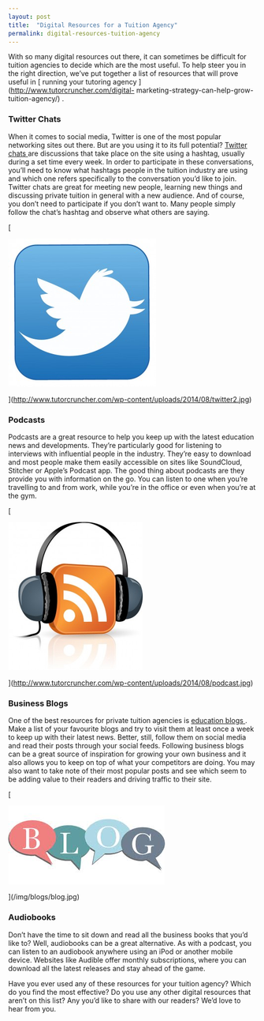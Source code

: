 ```yaml
---
layout: post
title:  "Digital Resources for a Tuition Agency"
permalink: digital-resources-tuition-agency
---
```

With so many digital resources out there, it can sometimes be difficult for
tuition agencies to decide which are the most useful. To help steer you in the
right direction, we’ve put together a list of resources that will prove useful
in [ running your tutoring agency ](http://www.tutorcruncher.com/digital-
marketing-strategy-can-help-grow-tuition-agency/) .

### Twitter Chats

When it comes to social media, Twitter is one of the most popular networking
sites out there. But are you using it to its full potential? [ Twitter chats
](http://academy.edukwest.com/twitter-can-help-grow-tutoring-agency/) are
discussions that take place on the site using a hashtag, usually during a set
time every week. In order to participate in these conversations, you’ll need
to know what hashtags people in the tuition industry are using and which one
refers specifically to the conversation you’d like to join. Twitter chats are
great for meeting new people, learning new things and discussing private
tuition in general with a new audience. And of course, you don’t need to
participate if you don’t want to. Many people simply follow the chat’s hashtag
and observe what others are saying.

[

![twitter2](/img/blogs/twitter2-300x300.jpg)

](http://www.tutorcruncher.com/wp-content/uploads/2014/08/twitter2.jpg)

### Podcasts

Podcasts are a great resource to help you keep up with the latest education
news and developments. They’re particularly good for listening to interviews
with influential people in the industry. They’re easy to download and most
people make them easily accessible on sites like SoundCloud, Stitcher or
Apple’s Podcast app. The good thing about podcasts are they provide you with
information on the go. You can listen to one when you’re travelling to and
from work, while you’re in the office or even when you’re at the gym.

[

![podcast](/img/blogs/podcast-273x300.jpg)

](http://www.tutorcruncher.com/wp-content/uploads/2014/08/podcast.jpg)

### Business Blogs

One of the best resources for private tuition agencies is [ education blogs
](http://www.tutorcruncher.com/tutoring-agency-needs-blog/) . Make a list of
your favourite blogs and try to visit them at least once a week to keep up
with their latest news. Better, still, follow them on social media and read
their posts through your social feeds. Following business blogs can be a great
source of inspiration for growing your own business and it also allows you to
keep on top of what your competitors are doing. You may also want to take note
of their most popular posts and see which seem to be adding value to their
readers and driving traffic to their site.

[

![blog](/img/blogs/blog.jpg)

](/img/blogs/blog.jpg)

### Audiobooks

Don’t have the time to sit down and read all the business books that you’d
like to? Well, audiobooks can be a great alternative. As with a podcast, you
can listen to an audiobook anywhere using an iPod or another mobile device.
Websites like Audible offer monthly subscriptions, where you can download all
the latest releases and stay ahead of the game.

Have you ever used any of these resources for your tuition agency? Which do
you find the most effective? Do you use any other digital resources that
aren’t on this list? Any you’d like to share with our readers? We’d love to
hear from you.

